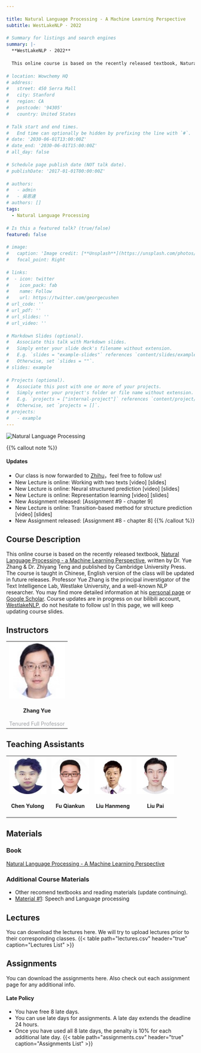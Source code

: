 ```yaml
---

title: Natural Language Processing - A Machine Learning Perspective
subtitle: WestLakeNLP · 2022

# Summary for listings and search engines
summary: |-
  **WestLakeNLP · 2022**
  
  This online course is based on the recently released textbook, Natural Language Processing - a Machine Learning Perspective, written by Dr. Yue Zhang & Dr. Zhiyang Teng and published by Cambridge University Press. The course is taught in Chinese, English version of the class will be updated in future releases. Professor Yue Zhang is the principal inverstigator of the Text Intelligence Lab, Westlake University, and a well-known NLP researcher. You may find more detailed information at his personal page or Google Scholar. Course updates are in progress on our bilibili account, WestlakeNLP, do not hesitate to follow us! In this page, we will keep updating course slides.

# location: Wowchemy HQ
# address:
#   street: 450 Serra Mall
#   city: Stanford
#   region: CA
#   postcode: '94305'
#   country: United States

# Talk start and end times.
#   End time can optionally be hidden by prefixing the line with `#`.
# date: '2030-06-01T13:00:00Z'
# date_end: '2030-06-01T15:00:00Z'
# all_day: false

# Schedule page publish date (NOT talk date).
# publishDate: '2017-01-01T00:00:00Z'

# authors:
#   - admin
#   - 吳恩達
# authors: []
tags:
  - Natural Language Processing

# Is this a featured talk? (true/false)
featured: false

# image:
#   caption: 'Image credit: [**Unsplash**](https://unsplash.com/photos/bzdhc5b3Bxs)'
#   focal_point: Right

# links:
#  - icon: twitter
#    icon_pack: fab
#    name: Follow
#    url: https://twitter.com/georgecushen
# url_code: ''
# url_pdf: ''
# url_slides: ''
# url_video: ''

# Markdown Slides (optional).
#   Associate this talk with Markdown slides.
#   Simply enter your slide deck's filename without extension.
#   E.g. `slides = "example-slides"` references `content/slides/example-slides.md`.
#   Otherwise, set `slides = ""`.
# slides: example

# Projects (optional).
#   Associate this post with one or more of your projects.
#   Simply enter your project's folder or file name without extension.
#   E.g. `projects = ["internal-project"]` references `content/project/deep-learning/index.md`.
#   Otherwise, set `projects = []`.
# projects:
#   - example
---
```


![Natural Language Processing](https://westlakenlp.github.io/nlpml/static_files/presentations/lec.jpg)

{{% callout note %}}
#### **Updates**
+ Our class is now forwarded to [Zhihu](https://www.zhihu.com/education/video-course/1564218549538607104?section_id=1566029317481652224)，feel free to follow us!
+ New Lecture is online: Working with two texts [video] [slides]
+ New Lecture is online: Neural structured prediction [video] [slides]
+ New Lecture is online: Representation learning [video] [slides]
+ New Assignment released: [Assignment #9 - chapter 9]
+ New Lecture is online: Transition-based method for structure prediction [video] [slides]
+ New Assignment released: [Assignment #8 - chapter 8]
{{% /callout %}}

## Course Description

This online course is based on the recently released textbook, [Natural Language Processing - a Machine Learning Perspective](https://www.cambridge.org/core_title/gb/509717), written by Dr. Yue Zhang & Dr. Zhiyang Teng and published by Cambridge University Press. The course is taught in Chinese, English version of the class will be updated in future releases. Professor Yue Zhang is the principal inverstigator of the Text Intelligence Lab, Westlake University, and a well-known NLP researcher. You may find more detailed information at his [personal page](https://frcchang.github.io/) or [Google Scholar](https://scholar.google.com/citations?user=6hA7WmUAAAAJ&hl=zh-CN&oi=ao). Course updates are in progress on our bilibili account, [WestlakeNLP](https://space.bilibili.com/639900532), do not hesitate to follow us! In this page, we will keep updating course slides.

## Instructors

<table width="100%" align="center">
    <tr>
        <td align="center" style="margin-bottom:40px"><img src="../../people/faculty/zhangyue.jpg" width="150" height="150" /><h4><a href="https://frcchang.github.io/" style="text-decoration: none;">Zhang Yue</a></h4><font color="#9EA0A4">Tenured Full Professor</font></td>
    </tr>
</table>

## Teaching Assistants

<table width="100%" align="center">
    <tr>
        <td align="center" style="margin-bottom:40px"><img src="../../people/phd/chenyulong.jpg" width="100" height="100"/><h4><a href="https://scholar.google.com/citations?user=8P23zSkAAAAJ&hl=en" style="text-decoration: none;">Chen Yulong</a></h4></td>
        <td align="center" style="margin-bottom:40px"><img src="../../people/phd/fuqiankun.jpg" width="100" height="100"/><h4><a href="https://scholar.google.com/citations?user=UOoP794AAAAJ&hl=zh-CN" style="text-decoration: none;">Fu Qiankun</a></h4></td>
        <td align="center" style="margin-bottom:40px"><img src="../../people/phd/liuhanmeng.jpg" width="100" height="100"/><h4><a href="https://www.dtalg.com/" style="text-decoration: none;">Liu Hanmeng</a></h4></td>   
        <td align="center" style="margin-bottom:40px"><img src="../../people/research_assistants/liupai.jpg" width="100" height="100"/><h4>Liu Pai</h4></td>                        
    </tr>
</table> 

## Materials

### **Book**

[Natural Language Processing - A Machine Learning Perspective](https://www.cambridge.org/core_title/gb/509717)

### **Additional Course Materials**

+ Other recomend textbooks and reading materials (update continuing).
+ [Material #1](https://web.stanford.edu/~jurafsky/slp3/): Speech and Language processing

## Lectures

You can download the lectures here. We will try to upload lectures prior to their corresponding classes.
{{< table path="lectures.csv" header="true" caption="Lectures List" >}}

## Assignments

You can download the assignments here. Also check out each assignment page for any additional info.
#### **Late Policy**
- You have free 8 late days.
- You can use late days for assignments. A late day extends the deadline 24 hours.
- Once you have used all 8 late days, the penalty is 10% for each additional late day.
{{< table path="assignments.csv" header="true" caption="Assignments List" >}}
